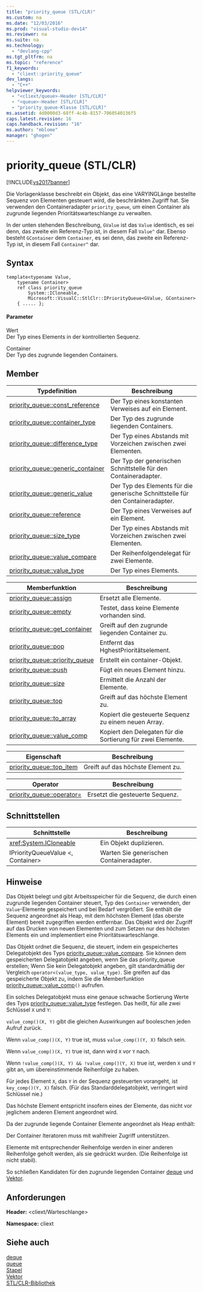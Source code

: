 ```yaml
---
title: "priority_queue (STL/CLR)"
ms.custom: na
ms.date: "12/03/2016"
ms.prod: "visual-studio-dev14"
ms.reviewer: na
ms.suite: na
ms.technology: 
  - "devlang-cpp"
ms.tgt_pltfrm: na
ms.topic: "reference"
f1_keywords: 
  - "cliext::priority_queue"
dev_langs: 
  - "C++"
helpviewer_keywords: 
  - "<cliext/queue>-Header [STL/CLR]"
  - "<queue>-Header [STL/CLR]"
  - "priority_queue-Klasse [STL/CLR]"
ms.assetid: 4d0000d3-68ff-4c4b-8157-7060540136f5
caps.latest.revision: 16
caps.handback.revision: "16"
ms.author: "mblome"
manager: "ghogen"
---
```

# priority_queue (STL/CLR)
[!INCLUDE[vs2017banner](../assembler/inline/includes/vs2017banner.md)]

Die Vorlagenklasse beschreibt ein Objekt, das eine VARYINGLänge bestellte Sequenz von Elementen gesteuert wird, die beschränkten Zugriff hat.  Sie verwenden den Containeradapter `priority_queue`, um einen Container als zugrunde liegenden Prioritätswarteschlange zu verwalten.  
  
 In der unten stehenden Beschreibung, `GValue` ist das `Value` identisch, es sei denn, das zweite ein Referenz\-Typ ist, in diesem Fall `Value^` dar.  Ebenso besteht `GContainer` dem `Container`, es sei denn, das zweite ein Referenz\-Typ ist, in diesem Fall `Container^` dar.  
  
## Syntax  
  
```  
template<typename Value,  
    typename Container>  
    ref class priority_queue  
        System::ICloneable,  
        Microsoft::VisualC::StlClr::IPriorityQueue<GValue, GContainer>  
    { ..... };  
```  
  
#### Parameter  
 Wert  
 Der Typ eines Elements in der kontrollierten Sequenz.  
  
 Container  
 Der Typ des zugrunde liegenden Containers.  
  
## Member  
  
|Typdefinition|**Beschreibung**|  
|-------------------|----------------------|  
|[priority\_queue::const\_reference](../dotnet/priority-queue-const-reference-stl-clr.md)|Der Typ eines konstanten Verweises auf ein Element.|  
|[priority\_queue::container\_type](../dotnet/priority-queue-container-type-stl-clr.md)|Der Typ des zugrunde liegenden Containers.|  
|[priority\_queue::difference\_type](../dotnet/priority-queue-difference-type-stl-clr.md)|Der Typ eines Abstands mit Vorzeichen zwischen zwei Elementen.|  
|[priority\_queue::generic\_container](../dotnet/priority-queue-generic-container-stl-clr.md)|Der Typ der generischen Schnittstelle für den Containeradapter.|  
|[priority\_queue::generic\_value](../dotnet/priority-queue-generic-value-stl-clr.md)|Der Typ des Elements für die generische Schnittstelle für den Containeradapter.|  
|[priority\_queue::reference](../dotnet/priority-queue-reference-stl-clr.md)|Der Typ eines Verweises auf ein Element.|  
|[priority\_queue::size\_type](../dotnet/priority-queue-size-type-stl-clr.md)|Der Typ eines Abstands mit Vorzeichen zwischen zwei Elementen.|  
|[priority\_queue::value\_compare](../dotnet/priority-queue-value-compare-stl-clr.md)|Der Reihenfolgendelegat für zwei Elemente.|  
|[priority\_queue::value\_type](../dotnet/priority-queue-value-type-stl-clr.md)|Der Typ eines Elements.|  
  
|Memberfunktion|**Beschreibung**|  
|--------------------|----------------------|  
|[priority\_queue::assign](../dotnet/priority-queue-assign-stl-clr.md)|Ersetzt alle Elemente.|  
|[priority\_queue::empty](../dotnet/priority-queue-empty-stl-clr.md)|Testet, dass keine Elemente vorhanden sind.|  
|[priority\_queue::get\_container](../dotnet/priority-queue-get-container-stl-clr.md)|Greift auf den zugrunde liegenden Container zu.|  
|[priority\_queue::pop](../dotnet/priority-queue-pop-stl-clr.md)|Entfernt das HghestPrioritätselement.|  
|[priority\_queue::priority\_queue](../dotnet/priority-queue-priority-queue-stl-clr.md)|Erstellt ein container\-Objekt.|  
|[priority\_queue::push](../dotnet/priority-queue-push-stl-clr.md)|Fügt ein neues Element hinzu.|  
|[priority\_queue::size](../dotnet/priority-queue-size-stl-clr.md)|Ermittelt die Anzahl der Elemente.|  
|[priority\_queue::top](../dotnet/priority-queue-top-stl-clr.md)|Greift auf das höchste Element zu.|  
|[priority\_queue::to\_array](../dotnet/priority-queue-to-array-stl-clr.md)|Kopiert die gesteuerte Sequenz zu einem neuen Array.|  
|[priority\_queue::value\_comp](../dotnet/priority-queue-value-comp-stl-clr.md)|Kopiert den Delegaten für die Sortierung für zwei Elemente.|  
  
|Eigenschaft|**Beschreibung**|  
|-----------------|----------------------|  
|[priority\_queue::top\_item](../dotnet/priority-queue-top-item-stl-clr.md)|Greift auf das höchste Element zu.|  
  
|Operator|**Beschreibung**|  
|--------------|----------------------|  
|[priority\_queue::operator\=](../dotnet/priority-queue-operator-assign-stl-clr.md)|Ersetzt die gesteuerte Sequenz.|  
  
## Schnittstellen  
  
|Schnittstelle|**Beschreibung**|  
|-------------------|----------------------|  
|<xref:System.ICloneable>|Ein Objekt duplizieren.|  
|IPriorityQueueValue \<, Container\>|Warten Sie generischen Containeradapter.|  
  
## Hinweise  
 Das Objekt belegt und gibt Arbeitsspeicher für die Sequenz, die durch einen zugrunde liegenden Container steuert, Typ des `Container` verwenden, der `Value`\-Elemente gespeichert und bei Bedarf vergrößert.  Sie enthält die Sequenz angeordnet als Heap, mit dem höchsten Element \(das oberste Element\) bereit zugegriffen werden entfernbar.  Das Objekt wird der Zugriff auf das Drucken von neuen Elementen und zum Setzen nur des höchsten Elements ein und implementiert eine Prioritätswarteschlange.  
  
 Das Objekt ordnet die Sequenz, die steuert, indem ein gespeichertes Delegatobjekt des Typs [priority\_queue::value\_compare](../dotnet/priority-queue-value-compare-stl-clr.md).  Sie können dem gespeicherten Delegatobjekt angeben, wenn Sie das priority\_queue erstellen; Wenn Sie kein Delegatobjekt angeben, gilt standardmäßig der Vergleich `operator<(value_type, value_type)`.  Sie greifen auf das gespeicherte Objekt zu, indem Sie die Memberfunktion [priority\_queue::value\_comp](../dotnet/priority-queue-value-comp-stl-clr.md)`()` aufrufen.  
  
 Ein solches Delegatobjekt muss eine genaue schwache Sortierung Werte des Typs [priority\_queue::value\_type](../dotnet/priority-queue-value-type-stl-clr.md) festlegen.  Das heißt, für alle zwei Schlüssel `X` und `Y`:  
  
 `value_comp()(X, Y)` gibt die gleichen Auswirkungen auf booleschen jeden Aufruf zurück.  
  
 Wenn `value_comp()(X, Y)` true ist, muss `value_comp()(Y, X)` falsch sein.  
  
 Wenn `value_comp()(X, Y)` true ist, dann wird `X` vor `Y` nach.  
  
 Wenn `!value_comp()(X, Y) && !value_comp()(Y, X)` true ist, werden `X` und `Y` gibt an, um übereinstimmende Reihenfolge zu haben.  
  
 Für jedes Element `X`, das `Y` in der Sequenz gesteuerten vorangeht, ist `key_comp()(Y, X)` falsch. \(Für das Standarddelegatobjekt, verringert wird Schlüssel nie.\)  
  
 Das höchste Element entspricht insofern eines der Elemente, das nicht vor jeglichem anderen Element angeordnet wird.  
  
 Da der zugrunde liegende Container Elemente angeordnet als Heap enthält:  
  
 Der Container Iteratoren muss mit wahlfreier Zugriff unterstützen.  
  
 Elemente mit entsprechender Reihenfolge werden in einer anderen Reihenfolge geholt werden, als sie gedrückt wurden. \(Die Reihenfolge ist nicht stabil\).  
  
 So schließen Kandidaten für den zugrunde liegenden Container [deque](../dotnet/deque-stl-clr.md) und [Vektor](../dotnet/vector-stl-clr.md).  
  
## Anforderungen  
 **Header:** \<cliext\/Warteschlange\>  
  
 **Namespace:** cliext  
  
## Siehe auch  
 [deque](../dotnet/deque-stl-clr.md)   
 [queue](../dotnet/queue-stl-clr.md)   
 [Stapel](../dotnet/stack-stl-clr.md)   
 [Vektor](../dotnet/vector-stl-clr.md)   
 [STL\/CLR\-Bibliothek](../dotnet/stl-clr-library-reference.md)